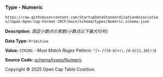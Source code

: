 ### Type - Numeric

`https://raw.githubusercontent.com/StartupDataStandardizationAssociation/Japan-Open-Cap-Format-JOCF/main/schema/types/Numeric.schema.json`

**Description:** _固定小数点の実数(小数点以下最大10桁)_

**Data Type:** `Primitive`

**Value:** `STRING` - _Must Match Regex Pattern: `^[+-]?[0-9]+(\.[0-9]{1,10})?$`_

**Source Code:** [schema/types/Numeric](../../../../schema/types/Numeric.schema.json)

Copyright © 2025 Open Cap Table Coalition.
